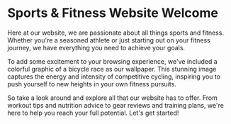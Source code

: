 <!--
Write me markdown content of website with wallpaper:

"A colorful graphic of a bicycle race for a sports or fitness website"

The header of the page should not be copy of the text but rather a real content of the website which is using this wallpaper.
-->

<!--font:Montserrat-->

# Sports & Fitness Website Welcome

Here at our website, we are passionate about all things sports and fitness. Whether you're a seasoned athlete or just starting out on your fitness journey, we have everything you need to achieve your goals.

To add some excitement to your browsing experience, we've included a colorful graphic of a bicycle race as our wallpaper. This stunning image captures the energy and intensity of competitive cycling, inspiring you to push yourself to new heights in your own fitness pursuits.

So take a look around and explore all that our website has to offer. From workout tips and nutrition advice to gear reviews and training plans, we're here to help you reach your full potential. Let's get started!
